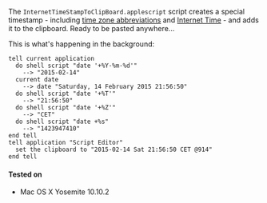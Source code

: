
The `InternetTimeStampToClipBoard.applescript` script creates a special timestamp - including [time zone abbreviations](http://www.timeanddate.com/time/zones/) and [Internet Time](http://en.wikipedia.org/wiki/Swatch_Internet_Time) - and adds it to the clipboard. Ready to be pasted anywhere...

This is what's happening in the background:

``` applescript
tell current application
  do shell script "date '+%Y-%m-%d'"
    --> "2015-02-14"
  current date
    --> date "Saturday, 14 February 2015 21:56:50"
  do shell script "date '+%T'"
    --> "21:56:50"
  do shell script "date '+%Z'"
    --> "CET"
  do shell script "date +%s"
    --> "1423947410"
end tell
tell application "Script Editor"
  set the clipboard to "2015-02-14 Sat 21:56:50 CET @914"
end tell
```

#### Tested on

* Mac OS X Yosemite 10.10.2
